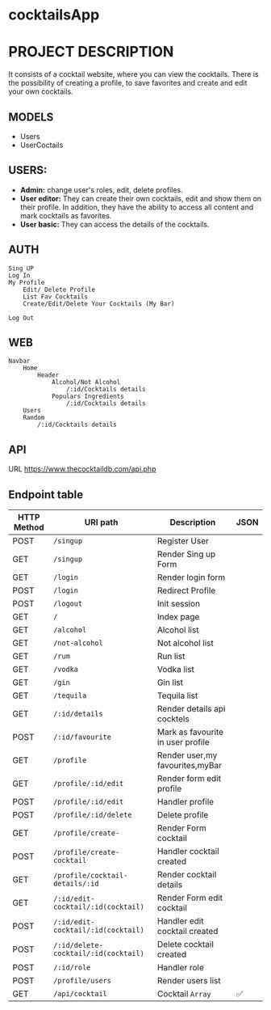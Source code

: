 # cocktailsApp
# PROJECT DESCRIPTION

It consists of a cocktail website, where you can view the cocktails. There is the possibility of creating a profile, to save favorites and create and edit your own cocktails.

## MODELS
- Users
- UserCoctails

## USERS:
- **Admin:** change user's roles, edit, delete profiles.
- **User editor:** They can create their own cocktails, edit and show them on their profile. In addition, they have the ability to access all content and mark cocktails as favorites.
- **User basic:** They can access the details of the cocktails.

## AUTH
    Sing UP
    Log In
    My Profile
        Edit/ Delete Profile
        List Fav Cocktails
        Create/Edit/Delete Your Cocktails (My Bar)

    Log Out

## WEB
    Navbar
        Home
            Header
                Alcohol/Not Alcohol
                    /:id/Cocktails details
                Populars Ingredients
                    /:id/Cocktails details
        Users
        Random
            /:id/Cocktails details

## API
URL
    https://www.thecocktaildb.com/api.php


## Endpoint table

| HTTP Method 	| URI path      	        | Description                                   |   JSON 	 |
|-------------	|---------------	        |-----------------------------------------------|-------------
| POST         	| `/singup`             	| Register  User                                | 
| GET         	| `/singup`             	| Render Sing up Form       	                | 
| GET         	| `/login`             	    | Render login form                             | 
| POST         	| `/login`             	    | Redirect Profile                              | 
| POST         	| `/logout`             	| Init session                                  | 
| GET         	| `/`             	        | Index page          	                        | 
| GET         	| `/alcohol` 	            | Alcohol list 	                                |
| GET         	| `/not-alcohol` 	        | Not alcohol list 	                            |
| GET         	| `/rum` 	                | Run list 	                                    |
| GET         	| `/vodka` 	                | Vodka list 	                                |
| GET         	| `/gin` 	                | Gin list 	                                    |
| GET       	| `/tequila` 	            | Tequila list	                                |
| GET           | `/:id/details` 	        | Render details api cocktels 	                |
| POST         	| `/:id/favourite`          | Mark as favourite in user profile 	        |
| GET       	| `/profile` 	            | Render user,my favourites,myBar 	            |
| GET           | `/profile/:id/edit` 	    | Render form edit profile 	                    |
| POST          | `/profile/:id/edit`       | Handler profile 	                            |
| POST          | `/profile/:id/delete`     | Delete profile	                            |
| GET           | `/profile/create-`         | Render Form cocktail 	            |
| POST          | `/profile/create-cocktail`         | Handler cocktail created 	        |
| GET           | `/profile/cocktail-details/:id`         | Render cocktail details 
| GET           | `/:id/edit-cocktail/:id(cocktail)`  | Render Form edit cocktail 	    |
| POST          | `/:id/edit-cocktail/:id(cocktail)`  | Handler edit cocktail created   |
| POST          | `/:id/delete-cocktail/:id(cocktail)`| Delete cocktail created 	    |
| POST          | `/:id/role`               | Handler role 	                                |
| POST          | `/profile/users`               | Render users list	                                |
| GET         	| `/api/cocktail` 	    | Cocktail `Array` 	                            | ✅  
